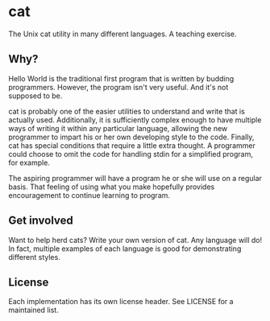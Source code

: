 cat
===
The Unix cat utility in many different languages. A teaching exercise.

Why?
----
Hello World is the traditional first program that is written by budding
programmers. However, the program isn't very useful. And it's not supposed to
be.

cat is probably one of the easier utilities to understand and write that is
actually used. Additionally, it is sufficiently complex enough to have multiple
ways of writing it within any particular language, allowing the new programmer
to impart his or her own developing style to the code. Finally, cat has special
conditions that require a little extra thought. A programmer could choose to
omit the code for handling stdin for a simplified program, for example.

The aspiring programmer will have a program he or she will use on a regular
basis. That feeling of using what you make hopefully provides encouragement to
continue learning to program.

Get involved
------------
Want to help herd cats? Write your own version of cat. Any language will do! In
fact, multiple examples of each language is good for demonstrating different
styles.

License
-------
Each implementation has its own license header. See LICENSE for a maintained
list.
